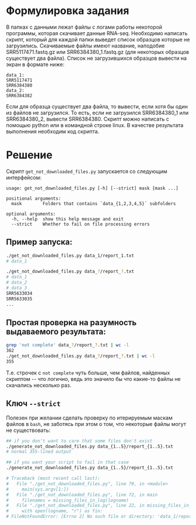 # Формулировка задания
В папках с данными лежат файлы с логами работы некоторой программы, которая скачивает данные RNA-seq. Необходимо написать скрипт, который для каждой папки выведет список образцов которые не загрузились. 
Скачиваемые файлы имеют название, наподобие SRR5117471.fastq.gz или SRR6384380_1.fastq.gz (для некоторых образцов существует два файла). Список не загрузившихся образцов вывести на экран в формате ниже:

```
data_1:
SRR5117471
SRR6384380
data_2:
SRR6384382
```

Если для образца существует два файла, то вывести, если хотя бы один из файлов не загрузился. То есть, если не загрузился SRR6384380_1 или SRR6384380_2, вывести SRR6384380.
Скрипт можно написать с помощью python или в командной строке linux. В качестве результата выполнения необходим код скрипта.

# Решение
Скрипт `get_not_downloaded_files.py` запускается со следующим интерфейсом:

```
usage: get_not_downloaded_files.py [-h] [--strict] mask [mask ...]

positional arguments:
  mask        Folders that contains `data_{1,2,3,4,5}` subfolders

optional arguments:
  -h, --help  show this help message and exit
  --strict    Whether to fail on file processing errors
```

## Пример запуска:

```bash
./get_not_downloaded_files.py data_1/report_1.txt
# data_1

./get_not_downloaded_files.py data_?/report_?.txt
# data_1
# data_2
# data_3
SRR5633034 
SRR5633035 
...
```

## Простая проверка на разумность выдаваемого результата:

```bash
grep 'not complete' data_?/report_?.txt | wc -l
362
./get_not_downloaded_files.py data_?/report_?.txt | wc -l
355
```

Т.е. строчек с `not complete` чуть больше, чем файлов, найденных скриптом -- что логично, ведь это значило бы что какие-то файлы не скачались несколько раз.

## Ключ `--strict`
Полезен при желании сделать проверку по итерируемым маскам файлов в `bash`, не заботясь при этом о том, что некоторые файлы могут не существовать:

```bash
## if you don't want to care that some files don't exist
./generate_not_downloaded_files.py data_{1..5}/report_{1..5}.txt
# normal 355-lined output

## if you want your script to fail in that case
./generate_not_downloaded_files.py data_{1..5}/report_{1..5}.txt

# Traceback (most recent call last):
#   File "./get_not_downloaded_files.py", line 79, in <module>
#     main(sys.argv[1:])
#   File "./get_not_downloaded_files.py", line 72, in main
#     filenames = missing_files_in_log(logname)
#   File "./get_not_downloaded_files.py", line 22, in missing_files_in_log
#     with open(logname, "r") as fin:
# FileNotFoundError: [Errno 2] No such file or directory: 'data_1/report_2.txt'
```

